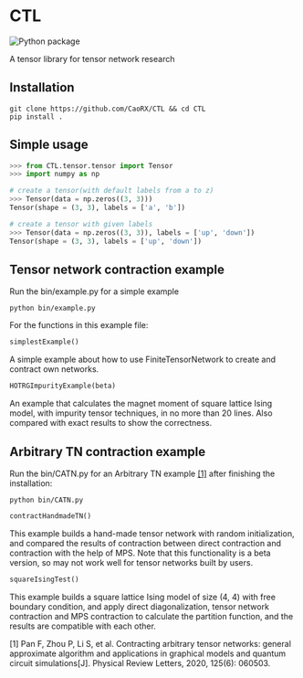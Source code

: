 # CTL
![Python package](https://github.com/CaoRX/CTL/actions/workflows/python-package.yml/badge.svg)

A tensor library for tensor network research

## Installation

```console
git clone https://github.com/CaoRX/CTL && cd CTL
pip install .
```

## Simple usage
```python
>>> from CTL.tensor.tensor import Tensor 
>>> import numpy as np

# create a tensor(with default labels from a to z)
>>> Tensor(data = np.zeros((3, 3)))
Tensor(shape = (3, 3), labels = ['a', 'b'])

# create a tensor with given labels
>>> Tensor(data = np.zeros((3, 3)), labels = ['up', 'down'])
Tensor(shape = (3, 3), labels = ['up', 'down'])
```

## Tensor network contraction example

Run the bin/example.py for a simple example
```console
python bin/example.py
```

For the functions in this example file:

```python
simplestExample()
```
A simple example about how to use FiniteTensorNetwork to create and contract own networks.

```python
HOTRGImpurityExample(beta)
```
An example that calculates the magnet moment of square lattice Ising model, with impurity tensor techniques, in no more than 20 lines. Also compared with exact results to show the correctness.

## Arbitrary TN contraction example
Run the bin/CATN.py for an Arbitrary TN example [\[1\]](https://journals.aps.org/prl/abstract/10.1103/PhysRevLett.125.060503) after finishing the installation:
```console
python bin/CATN.py
```

```python
contractHandmadeTN()
```

This example builds a hand-made tensor network with random initialization, and compared the results of contraction between direct contraction and contraction with the help of MPS. Note that this functionality is a beta version, so may not work well for tensor networks built by users.

```python
squareIsingTest()
```

This example builds a square lattice Ising model of size (4, 4) with free boundary condition, and apply direct diagonalization, tensor network contraction and MPS contraction to calculate the partition function, and the results are compatible with each other.

\[1\] Pan F, Zhou P, Li S, et al. Contracting arbitrary tensor networks: general approximate algorithm and applications in graphical models and quantum circuit simulations\[J\]. Physical Review Letters, 2020, 125(6): 060503.
